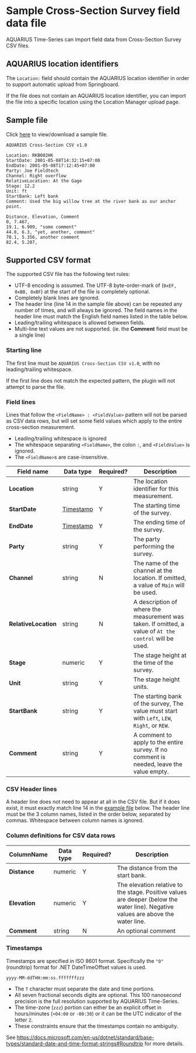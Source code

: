 # Sample Cross-Section Survey field data file

AQUARIUS Time-Series can import field data from Cross-Section Survey CSV files.

## AQUARIUS location identifiers

The `Location:` field should contain the AQUARIUS location identifier in order to support automatic upload from Springboard.

If the file does not contain an AQUARIUS location identifier, you can import the file into a specific location using the Location Manager upload page.

## Sample file
Click [here](./CrossSectionSample.csv) to view/download a sample file.

```
AQUARIUS Cross-Section CSV v1.0
 
Location: RKB002HK
StartDate: 2001-05-08T14:32:15+07:00
EndDate: 2001-05-08T17:12:45+07:00
Party: Joe Fieldtech
Channel: Right overflow
RelativeLocation: At the Gage
Stage: 12.2
Unit: ft
StartBank: Left bank
Comment: Used the big willow tree at the river bank as our anchor point.
 
Distance, Elevation, Comment
0, 7.467,
19.1, 6.909, "some comment"
44.8, 6.3, "yet, another, comment"
70.1, 5.356, another comment
82.4, 5.287,
```

## Supported CSV format

The supported CSV file has the following text rules:
- UTF-8 encoding is assumed. The UTF-8 byte-order-mark of (`0xEF, 0xBB, 0xBF`) at the start of the file is completely optional.
- Completely blank lines are ignored.
- The header line (line 14 in the sample file above) can be repeated any number of times, and will always be ignored. The field names in the header line must match the English field names listed in the table below.
- Leading/trailing whitespace is allowed between fields.
- Multi-line text values are not supported. (ie. the **Comment** field must be a single line)

### Starting line

The first line must be `AQUARIUS Cross-Section CSV v1.0`, with no leading/trailing whitespace.

If the first line does not match the expected pattern, the plugin will not attempt to parse the file.

### Field lines

Lines that follow the `<FieldName> : <FieldValue>` pattern will not be parsed as CSV data rows, but will set some field values which apply to the entire cross-section measurement.

- Leading/trailing whitespace is ignored
- The whitespace separating `<FieldName>`, the colon `:`, and `<FieldValue>` is ignored.
- The `<FieldName>`s are case-insensitive.

| Field name | Data type | Required? | Description |
| --- | --- | --- | --- |
| **Location** | string | Y | The location identifier for this measurement. |
| **StartDate** | [Timestamp](#timestamps) | Y | The starting time of the survey. |
| **EndDate** | [Timestamp](#timestamps) | Y | The ending time of the survey. |
| **Party** | string | Y | The party performing the survey. |
| **Channel** | string | N | The name of the channel at the location. If omitted, a value of `Main` will be used. |
| **RelativeLocation** | string | N | A description of where the measurement was taken. If omitted, a value of `At the control` will be used. |
| **Stage** | numeric | Y | The stage height at the time of the survey.  |
| **Unit** | string | Y | The stage height units. |
| **StartBank** | string | Y | The starting bank of the survey, The value must start with `Left`, `LEW`, `Right`, or `REW`. |
| **Comment** | string | Y | A comment to apply to the entire survey. If no comment is needed, leave the value empty. |

### CSV Header lines

A header line does not need to appear at all in the CSV file.
But if it does exist, it must exactly match line 14 in the [example file](#example-file) below.
The header line must be the 3 column names, listed in the order below, separated by commas. Whitespace between column names is ignored.

### Column definitions for CSV data rows

| ColumnName | Data type | Required? | Description |
| --- | --- | --- | --- |
| **Distance** | numeric | Y | The distance from the start bank. |
| **Elevation** | numeric | Y | The elevation relative to the stage. Positive values are deeper (below the water line). Negative values are above the water line. |
| **Comment** | string | N | An optional comment |

### Timestamps

Timestamps are specified in ISO 8601 format. Specifically the `"O"` (roundtrip) format for .NET DateTimeOffset values is used.

`yyyy-MM-ddTHH:mm:ss.fffffffzzz`

- The `T` character must separate the date and time portions.
- All seven fractional seconds digits are optional. This 100 nanosecond precision is the full resolution supported by AQUARIUS Time-Series.
- The time-zone (`zzz`) portion can either be an explicit offset in hours/minutes (`+04:00` or `-00:30`) or it can be the UTC indicator of the letter `Z`.
- These constraints ensure that the timestamps contain no ambiguity.

See https://docs.microsoft.com/en-us/dotnet/standard/base-types/standard-date-and-time-format-strings#Roundtrip for more details.
